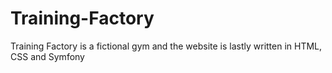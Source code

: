 # Training-Factory
Training Factory is a fictional gym and the website is lastly written in HTML, CSS and Symfony
